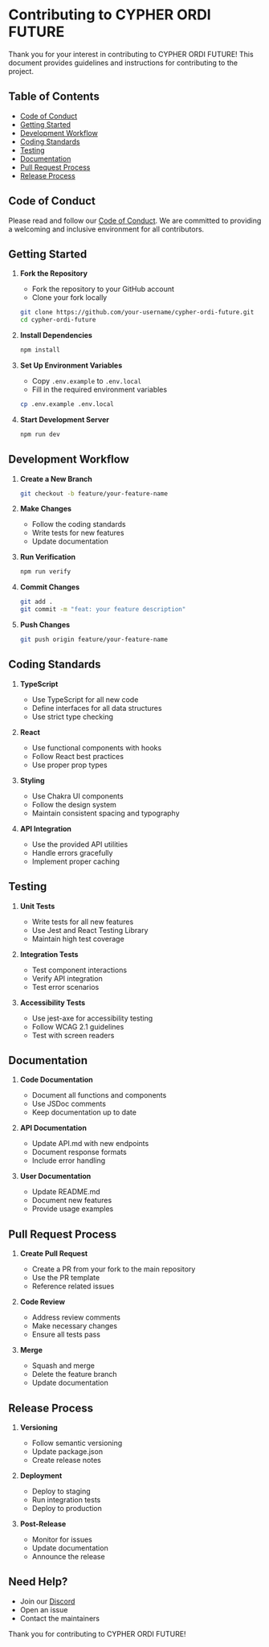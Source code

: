 # Contributing to CYPHER ORDI FUTURE

Thank you for your interest in contributing to CYPHER ORDI FUTURE! This document provides guidelines and instructions for contributing to the project.

## Table of Contents
- [Code of Conduct](#code-of-conduct)
- [Getting Started](#getting-started)
- [Development Workflow](#development-workflow)
- [Coding Standards](#coding-standards)
- [Testing](#testing)
- [Documentation](#documentation)
- [Pull Request Process](#pull-request-process)
- [Release Process](#release-process)

## Code of Conduct

Please read and follow our [Code of Conduct](CODE_OF_CONDUCT.md). We are committed to providing a welcoming and inclusive environment for all contributors.

## Getting Started

1. **Fork the Repository**
   - Fork the repository to your GitHub account
   - Clone your fork locally
   ```bash
   git clone https://github.com/your-username/cypher-ordi-future.git
   cd cypher-ordi-future
   ```

2. **Install Dependencies**
   ```bash
   npm install
   ```

3. **Set Up Environment Variables**
   - Copy `.env.example` to `.env.local`
   - Fill in the required environment variables
   ```bash
   cp .env.example .env.local
   ```

4. **Start Development Server**
   ```bash
   npm run dev
   ```

## Development Workflow

1. **Create a New Branch**
   ```bash
   git checkout -b feature/your-feature-name
   ```

2. **Make Changes**
   - Follow the coding standards
   - Write tests for new features
   - Update documentation

3. **Run Verification**
   ```bash
   npm run verify
   ```

4. **Commit Changes**
   ```bash
   git add .
   git commit -m "feat: your feature description"
   ```

5. **Push Changes**
   ```bash
   git push origin feature/your-feature-name
   ```

## Coding Standards

1. **TypeScript**
   - Use TypeScript for all new code
   - Define interfaces for all data structures
   - Use strict type checking

2. **React**
   - Use functional components with hooks
   - Follow React best practices
   - Use proper prop types

3. **Styling**
   - Use Chakra UI components
   - Follow the design system
   - Maintain consistent spacing and typography

4. **API Integration**
   - Use the provided API utilities
   - Handle errors gracefully
   - Implement proper caching

## Testing

1. **Unit Tests**
   - Write tests for all new features
   - Use Jest and React Testing Library
   - Maintain high test coverage

2. **Integration Tests**
   - Test component interactions
   - Verify API integration
   - Test error scenarios

3. **Accessibility Tests**
   - Use jest-axe for accessibility testing
   - Follow WCAG 2.1 guidelines
   - Test with screen readers

## Documentation

1. **Code Documentation**
   - Document all functions and components
   - Use JSDoc comments
   - Keep documentation up to date

2. **API Documentation**
   - Update API.md with new endpoints
   - Document response formats
   - Include error handling

3. **User Documentation**
   - Update README.md
   - Document new features
   - Provide usage examples

## Pull Request Process

1. **Create Pull Request**
   - Create a PR from your fork to the main repository
   - Use the PR template
   - Reference related issues

2. **Code Review**
   - Address review comments
   - Make necessary changes
   - Ensure all tests pass

3. **Merge**
   - Squash and merge
   - Delete the feature branch
   - Update documentation

## Release Process

1. **Versioning**
   - Follow semantic versioning
   - Update package.json
   - Create release notes

2. **Deployment**
   - Deploy to staging
   - Run integration tests
   - Deploy to production

3. **Post-Release**
   - Monitor for issues
   - Update documentation
   - Announce the release

## Need Help?

- Join our [Discord](https://discord.gg/cypher-ordi-future)
- Open an issue
- Contact the maintainers

Thank you for contributing to CYPHER ORDI FUTURE! 